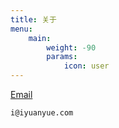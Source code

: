 ```yaml
---
title: 关于
menu:
    main: 
        weight: -90
        params:
            icon: user
---
```


[Email](mailto:i@iyuanyue.com)
```
i@iyuanyue.com
```
